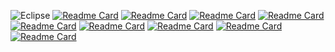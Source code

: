![Eclipse](https://i.postimg.cc/g08F04c3/2021-08-16-231529.png)
[![Readme Card](https://github-readme-stats.vercel.app/api/pin/?username=EclipseBETA&repo=DataSaver&theme=white)](https://github.com/EclipseBETA/DataSaver)
[![Readme Card](https://github-readme-stats.vercel.app/api/pin/?username=EclipseBETA&repo=GlowingItems&theme=white)](https://github.com/EclipseBETA/GlowingItems)
[![Readme Card](https://github-readme-stats.vercel.app/api/pin/?username=EclipseBETA&repo=Packets&theme=white)](https://github.com/EclipseBETA/Packets)
[![Readme Card](https://github-readme-stats.vercel.app/api/pin/?username=EclipseBETA&repo=DayZ&theme=white)](https://github.com/EclipseBETA/DayZ)
[![Readme Card](https://github-readme-stats.vercel.app/api/pin/?username=EclipseBETA&repo=SuperMobs&theme=white)](https://github.com/EclipseBETA/SuperMobs)
[![Readme Card](https://github-readme-stats.vercel.app/api/pin/?username=EclipseBETA&repo=StartnEnd&theme=white)](https://github.com/EclipseBETA/StartnEnd)
[![Readme Card](https://github-readme-stats.vercel.app/api/pin/?username=EclipseBETA&repo=GBFriends&theme=white)](https://github.com/EclipseBETA/GBFriends)
[![Readme Card](https://github-readme-stats.vercel.app/api/pin/?username=EclipseBETA&repo=WHT&theme=white)](https://github.com/EclipseBETA/WHT)
[![Readme Card](https://github-readme-stats.vercel.app/api/pin/?username=EclipseBETA&repo=API&theme=white)](https://github.com/EclipseBETA/API )
